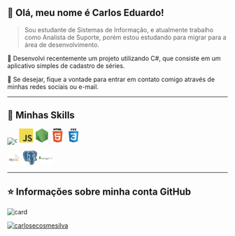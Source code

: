 ## 💜 Olá, meu nome é <strong>Carlos Eduardo!</strong>

> Sou estudante de Sistemas de Informação, e atualmente trabalho como Analista de Suporte, porém estou estudando para migrar para a área de desenvolvimento.

🔭 Desenvolvi recentemente um projeto utilizando C#, que consiste em um aplicativo simples de cadastro de séries.

💬 Se desejar, fique a vontade para entrar em contato comigo através de minhas redes sociais ou e-mail.

----

## 🚀 Minhas Skills

<code><img height="32" src="https://cdn.iconscout.com/icon/free/png-512/c-programming-569564.png" alt="c"/></code>
<code><img height="32" src="https://raw.githubusercontent.com/github/explore/80688e429a7d4ef2fca1e82350fe8e3517d3494d/topics/javascript/javascript.png" alt="Javascript"/></code>
<code><img height="32" src="https://raw.githubusercontent.com/github/explore/80688e429a7d4ef2fca1e82350fe8e3517d3494d/topics/nodejs/nodejs.png" alt="Nodejs"/></code>
<code><img height="32" src="https://raw.githubusercontent.com/github/explore/80688e429a7d4ef2fca1e82350fe8e3517d3494d/topics/html/html.png" alt="HTML5"/></code>
<code><img height="32" src="https://raw.githubusercontent.com/github/explore/80688e429a7d4ef2fca1e82350fe8e3517d3494d/topics/css/css.png" alt="CSS"/></code>

<code><img height="32" src="https://raw.githubusercontent.com/github/explore/80688e429a7d4ef2fca1e82350fe8e3517d3494d/topics/mysql/mysql.png" alt="MySQL"/></code>
<code><img height="32" src="https://raw.githubusercontent.com/github/explore/80688e429a7d4ef2fca1e82350fe8e3517d3494d/topics/postgresql/postgresql.png" alt="PostegreSQL"/></code>
<code><img height="32" src="https://raw.githubusercontent.com/github/explore/80688e429a7d4ef2fca1e82350fe8e3517d3494d/topics/mongodb/mongodb.png" alt="MongoDB"/></code>

---

## ⭐ Informações sobre minha conta GitHub
 ![card](https://github-readme-stats.vercel.app/api?username=carlosecosmesilva&theme=dark)

[![carlosecosmesilva](https://github-readme-stats.vercel.app/api/top-langs/?username=carlosecosmesilva&hide=html&layout=compact&theme=dark)](https://github.com/iuricode/)
